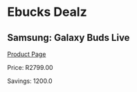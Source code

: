 
# Ebucks Dealz
## Samsung: Galaxy Buds Live
[Product Page](https://www.ebucks.com/web/shop/productSelected.do?prodId=1110443483&catId=1158501552)

Price: R2799.00

Savings: 1200.0


	
